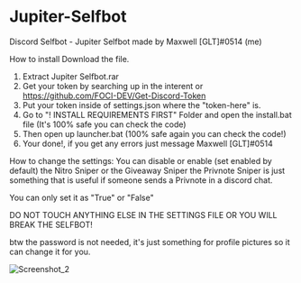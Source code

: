 # Jupiter-Selfbot
Discord Selfbot - Jupiter Selfbot made by Maxwell [GLT]#0514 (me)

How to install
Download the file.

1. Extract Jupiter Selfbot.rar
2. Get your token by searching up in the interent or https://github.com/FOCI-DEV/Get-Discord-Token
3. Put your token inside of settings.json where the "token-here" is.
4. Go to "! INSTALL REQUIREMENTS FIRST" Folder and open the install.bat file (It's 100% safe you can check the code)
5. Then open up launcher.bat (100% safe again you can check the code!)
6. Your done!, if you get any errors just message Maxwell [GLT]#0514

How to change the settings:
You can disable or enable (set enabled by default)
the Nitro Sniper or the Giveaway Sniper the Privnote Sniper is just something that is useful
if someone sends a Privnote in a discord chat.

You can only set it as "True" or "False"

DO NOT TOUCH ANYTHING ELSE IN THE SETTINGS FILE OR YOU WILL BREAK THE SELFBOT!

btw the password is not needed, it's just something for profile pictures so it can change it for you.

![Screenshot_2](https://user-images.githubusercontent.com/84356688/118567534-dd79d700-b76d-11eb-8068-31693124ae71.png)
